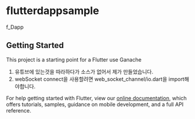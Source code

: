 # flutterdappsample

f_Dapp

## Getting Started

This project is a starting point for a Flutter use Ganache

1. 유튜브에 있는것을 따라하다가 소스가 없어서 제가 만들었습니다.
2. webSocket connect을 사용할려면 web_socket_channel/io.dart을 import해야합니다.

 
For help getting started with Flutter, view our
[online documentation](https://islet4you.tistory.com/entry/Ganache-transaction-Test), which offers tutorials,
samples, guidance on mobile development, and a full API reference.
